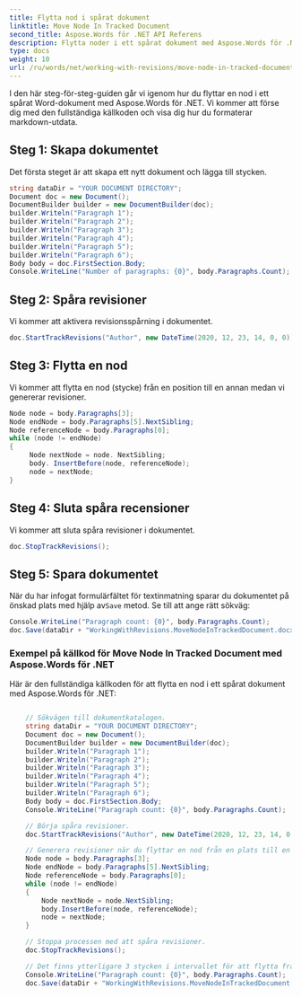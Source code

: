 ```yaml
---
title: Flytta nod i spårat dokument
linktitle: Move Node In Tracked Document
second_title: Aspose.Words för .NET API Referens
description: Flytta noder i ett spårat dokument med Aspose.Words för .NET.
type: docs
weight: 10
url: /ru/words/net/working-with-revisions/move-node-in-tracked-document/
---
```


I den här steg-för-steg-guiden går vi igenom hur du flyttar en nod i ett spårat Word-dokument med Aspose.Words för .NET. Vi kommer att förse dig med den fullständiga källkoden och visa dig hur du formaterar markdown-utdata.

## Steg 1: Skapa dokumentet

Det första steget är att skapa ett nytt dokument och lägga till stycken.

```csharp
string dataDir = "YOUR DOCUMENT DIRECTORY";
Document doc = new Document();
DocumentBuilder builder = new DocumentBuilder(doc);
builder.Writeln("Paragraph 1");
builder.Writeln("Paragraph 2");
builder.Writeln("Paragraph 3");
builder.Writeln("Paragraph 4");
builder.Writeln("Paragraph 5");
builder.Writeln("Paragraph 6");
Body body = doc.FirstSection.Body;
Console.WriteLine("Number of paragraphs: {0}", body.Paragraphs.Count);
```

## Steg 2: Spåra revisioner

Vi kommer att aktivera revisionsspårning i dokumentet.

```csharp
doc.StartTrackRevisions("Author", new DateTime(2020, 12, 23, 14, 0, 0));
```

## Steg 3: Flytta en nod

Vi kommer att flytta en nod (stycke) från en position till en annan medan vi genererar revisioner.

```csharp
Node node = body.Paragraphs[3];
Node endNode = body.Paragraphs[5].NextSibling;
Node referenceNode = body.Paragraphs[0];
while (node != endNode)
{
     Node nextNode = node. NextSibling;
     body. InsertBefore(node, referenceNode);
     node = nextNode;
}
```

## Steg 4: Sluta spåra recensioner

Vi kommer att sluta spåra revisioner i dokumentet.

```csharp
doc.StopTrackRevisions();
```

## Steg 5: Spara dokumentet

 När du har infogat formulärfältet för textinmatning sparar du dokumentet på önskad plats med hjälp av`Save` metod. Se till att ange rätt sökväg:

```csharp
Console.WriteLine("Paragraph count: {0}", body.Paragraphs.Count);
doc.Save(dataDir + "WorkingWithRevisions.MoveNodeInTrackedDocument.docx");
```


### Exempel på källkod för Move Node In Tracked Document med Aspose.Words för .NET

Här är den fullständiga källkoden för att flytta en nod i ett spårat dokument med Aspose.Words för .NET:


```csharp

	// Sökvägen till dokumentkatalogen.
	string dataDir = "YOUR DOCUMENT DIRECTORY";
	Document doc = new Document();
	DocumentBuilder builder = new DocumentBuilder(doc);
	builder.Writeln("Paragraph 1");
	builder.Writeln("Paragraph 2");
	builder.Writeln("Paragraph 3");
	builder.Writeln("Paragraph 4");
	builder.Writeln("Paragraph 5");
	builder.Writeln("Paragraph 6");
	Body body = doc.FirstSection.Body;
	Console.WriteLine("Paragraph count: {0}", body.Paragraphs.Count);

	// Börja spåra revisioner.
	doc.StartTrackRevisions("Author", new DateTime(2020, 12, 23, 14, 0, 0));

	// Generera revisioner när du flyttar en nod från en plats till en annan.
	Node node = body.Paragraphs[3];
	Node endNode = body.Paragraphs[5].NextSibling;
	Node referenceNode = body.Paragraphs[0];
	while (node != endNode)
	{
		Node nextNode = node.NextSibling;
		body.InsertBefore(node, referenceNode);
		node = nextNode;
	}

	// Stoppa processen med att spåra revisioner.
	doc.StopTrackRevisions();

	// Det finns ytterligare 3 stycken i intervallet för att flytta från.
	Console.WriteLine("Paragraph count: {0}", body.Paragraphs.Count);
	doc.Save(dataDir + "WorkingWithRevisions.MoveNodeInTrackedDocument.docx");
            
```

